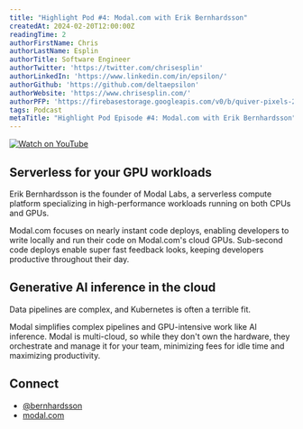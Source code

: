 ```yaml
---
title: "Highlight Pod #4: Modal.com with Erik Bernhardsson"
createdAt: 2024-02-20T12:00:00Z
readingTime: 2
authorFirstName: Chris
authorLastName: Esplin
authorTitle: Software Engineer
authorTwitter: 'https://twitter.com/chrisesplin'
authorLinkedIn: 'https://www.linkedin.com/in/epsilon/'
authorGithub: 'https://github.com/deltaepsilon'
authorWebsite: 'https://www.chrisesplin.com/'
authorPFP: 'https://firebasestorage.googleapis.com/v0/b/quiver-pixels-2020.appspot.com/o/F1EQ3eaBqkbEKEHBigolXIlmdut2%2F1408a808-60a6-4102-b636-08ab24041503.jpeg?alt=media&token=5f0ed5d8-c192-4aa3-a75b-3eb6cac9a552'
tags: Podcast
metaTitle: "Highlight Pod Episode #4: Modal.com with Erik Bernhardsson"
---
```


[![Watch on YouTube](/images/blog/podcast/4/play.png)](https://youtu.be/E_A38pNYHFk)

## Serverless for your GPU workloads

Erik Bernhardsson is the founder of Modal Labs, a serverless compute platform specializing in high-performance workloads running on both CPUs and GPUs.

Modal.com focuses on nearly instant code deploys, enabling developers to write locally and run their code on Modal.com's cloud GPUs. Sub-second code deploys enable super fast feedback looks, keeping developers productive throughout their day.

## Generative AI inference in the cloud

Data pipelines are complex, and Kubernetes is often a terrible fit.

Modal simplifies complex pipelines and GPU-intensive work like AI inference. Modal is multi-cloud, so while they don't own the hardware, they orchestrate and manage it for your team, minimizing fees for idle time and maximizing productivity.

## Connect

- [@bernhardsson](https://twitter.com/bernhardsson)
- [modal.com](https://modal.com/)

